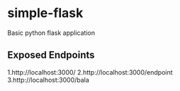 # simple-flask
Basic python flask application

## Exposed Endpoints
1.http://localhost:3000/
2.http://localhost:3000/endpoint
3.http://localhost:3000/bala

